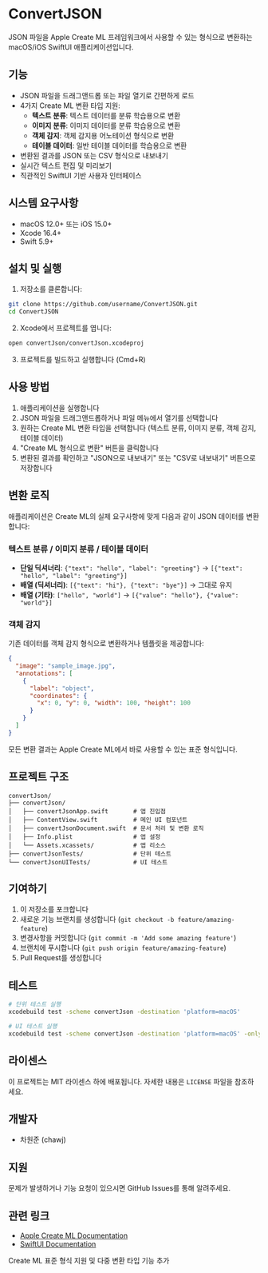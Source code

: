 # ConvertJSON

JSON 파일을 Apple Create ML 프레임워크에서 사용할 수 있는 형식으로 변환하는 macOS/iOS SwiftUI 애플리케이션입니다.

## 기능

- JSON 파일을 드래그앤드롭 또는 파일 열기로 간편하게 로드
- 4가지 Create ML 변환 타입 지원:
  - **텍스트 분류**: 텍스트 데이터를 분류 학습용으로 변환
  - **이미지 분류**: 이미지 데이터를 분류 학습용으로 변환
  - **객체 감지**: 객체 감지용 어노테이션 형식으로 변환
  - **테이블 데이터**: 일반 테이블 데이터를 학습용으로 변환
- 변환된 결과를 JSON 또는 CSV 형식으로 내보내기
- 실시간 텍스트 편집 및 미리보기
- 직관적인 SwiftUI 기반 사용자 인터페이스

## 시스템 요구사항

- macOS 12.0+ 또는 iOS 15.0+
- Xcode 16.4+
- Swift 5.9+

## 설치 및 실행

1. 저장소를 클론합니다:
```bash
git clone https://github.com/username/ConvertJSON.git
cd ConvertJSON
```

2. Xcode에서 프로젝트를 엽니다:
```bash
open convertJson/convertJson.xcodeproj
```

3. 프로젝트를 빌드하고 실행합니다 (Cmd+R)

## 사용 방법

1. 애플리케이션을 실행합니다
2. JSON 파일을 드래그앤드롭하거나 파일 메뉴에서 열기를 선택합니다
3. 원하는 Create ML 변환 타입을 선택합니다 (텍스트 분류, 이미지 분류, 객체 감지, 테이블 데이터)
4. "Create ML 형식으로 변환" 버튼을 클릭합니다
5. 변환된 결과를 확인하고 "JSON으로 내보내기" 또는 "CSV로 내보내기" 버튼으로 저장합니다

## 변환 로직

애플리케이션은 Create ML의 실제 요구사항에 맞게 다음과 같이 JSON 데이터를 변환합니다:

### 텍스트 분류 / 이미지 분류 / 테이블 데이터
- **단일 딕셔너리**: `{"text": "hello", "label": "greeting"}` → `[{"text": "hello", "label": "greeting"}]`
- **배열 (딕셔너리)**: `[{"text": "hi"}, {"text": "bye"}]` → 그대로 유지
- **배열 (기타)**: `["hello", "world"]` → `[{"value": "hello"}, {"value": "world"}]`

### 객체 감지
기존 데이터를 객체 감지 형식으로 변환하거나 템플릿을 제공합니다:
```json
{
  "image": "sample_image.jpg",
  "annotations": [
    {
      "label": "object",
      "coordinates": {
        "x": 0, "y": 0, "width": 100, "height": 100
      }
    }
  ]
}
```

모든 변환 결과는 Apple Create ML에서 바로 사용할 수 있는 표준 형식입니다.

## 프로젝트 구조

```
convertJson/
├── convertJson/
│   ├── convertJsonApp.swift       # 앱 진입점
│   ├── ContentView.swift          # 메인 UI 컴포넌트
│   ├── convertJsonDocument.swift  # 문서 처리 및 변환 로직
│   ├── Info.plist                 # 앱 설정
│   └── Assets.xcassets/           # 앱 리소스
├── convertJsonTests/              # 단위 테스트
└── convertJsonUITests/            # UI 테스트
```

## 기여하기

1. 이 저장소를 포크합니다
2. 새로운 기능 브랜치를 생성합니다 (`git checkout -b feature/amazing-feature`)
3. 변경사항을 커밋합니다 (`git commit -m 'Add some amazing feature'`)
4. 브랜치에 푸시합니다 (`git push origin feature/amazing-feature`)
5. Pull Request를 생성합니다

## 테스트

```bash
# 단위 테스트 실행
xcodebuild test -scheme convertJson -destination 'platform=macOS'

# UI 테스트 실행
xcodebuild test -scheme convertJson -destination 'platform=macOS' -only-testing:convertJsonUITests
```

## 라이센스

이 프로젝트는 MIT 라이센스 하에 배포됩니다. 자세한 내용은 `LICENSE` 파일을 참조하세요.

## 개발자

- 차원준 (chawj)

## 지원

문제가 발생하거나 기능 요청이 있으시면 GitHub Issues를 통해 알려주세요.

## 관련 링크

- [Apple Create ML Documentation](https://developer.apple.com/documentation/createml)
- [SwiftUI Documentation](https://developer.apple.com/documentation/swiftui)

Create ML 표준 형식 지원 및 다중 변환 타입 기능 추가
